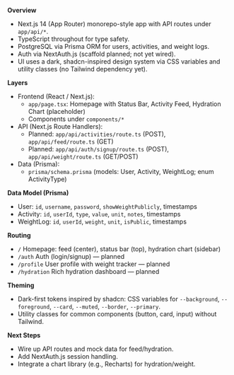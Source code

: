 **Overview**
- Next.js 14 (App Router) monorepo-style app with API routes under `app/api/*`.
- TypeScript throughout for type safety.
- PostgreSQL via Prisma ORM for users, activities, and weight logs.
- Auth via NextAuth.js (scaffold planned; not yet wired).
- UI uses a dark, shadcn-inspired design system via CSS variables and utility classes (no Tailwind dependency yet).

**Layers**
- Frontend (React / Next.js):
  - `app/page.tsx`: Homepage with Status Bar, Activity Feed, Hydration Chart (placeholder)
  - Components under `components/*`
- API (Next.js Route Handlers):
  - Planned: `app/api/activities/route.ts` (POST), `app/api/feed/route.ts` (GET)
  - Planned: `app/api/auth/signup/route.ts` (POST), `app/api/weight/route.ts` (GET/POST)
- Data (Prisma):
  - `prisma/schema.prisma` (models: User, Activity, WeightLog; enum ActivityType)

**Data Model (Prisma)**
- User: `id`, `username`, `password`, `showWeightPublicly`, timestamps
- Activity: `id`, `userId`, `type`, `value`, `unit`, `notes`, timestamps
- WeightLog: `id`, `userId`, `weight`, `unit`, `isPublic`, timestamps

**Routing**
- `/` Homepage: feed (center), status bar (top), hydration chart (sidebar)
- `/auth` Auth (login/signup) — planned
- `/profile` User profile with weight tracker — planned
- `/hydration` Rich hydration dashboard — planned

**Theming**
- Dark-first tokens inspired by shadcn: CSS variables for `--background`, `--foreground`, `--card`, `--muted`, `--border`, `--primary`.
- Utility classes for common components (button, card, input) without Tailwind.

**Next Steps**
- Wire up API routes and mock data for feed/hydration.
- Add NextAuth.js session handling.
- Integrate a chart library (e.g., Recharts) for hydration/weight.

